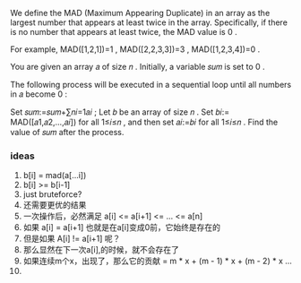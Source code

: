 We define the MAD
 (Maximum Appearing Duplicate) in an array as the largest number that appears at least twice in the array. Specifically, if there is no number that appears at least twice, the MAD
 value is 0
.

For example, MAD([1,2,1])=1
, MAD([2,2,3,3])=3
, MAD([1,2,3,4])=0
.

You are given an array 𝑎
 of size 𝑛
. Initially, a variable 𝑠𝑢𝑚
 is set to 0
.

The following process will be executed in a sequential loop until all numbers in 𝑎
 become 0
:

Set 𝑠𝑢𝑚:=𝑠𝑢𝑚+∑𝑛𝑖=1𝑎𝑖
;
Let 𝑏
 be an array of size 𝑛
. Set 𝑏𝑖:= MAD([𝑎1,𝑎2,…,𝑎𝑖])
 for all 1≤𝑖≤𝑛
, and then set 𝑎𝑖:=𝑏𝑖
 for all 1≤𝑖≤𝑛
.
Find the value of 𝑠𝑢𝑚
 after the process.

 ### ideas
 1. b[i] = mad(a[...i])
 2. b[i] >= b[i-1]
 3. just bruteforce?
 4. 还需要更优的结果
 5. 一次操作后，必然满足 a[i] <= a[i+1] <= ... <= a[n]
 6. 如果 a[i] = a[i+1] 也就是在a[i]变成0前，它始终是存在的
 7. 但是如果 A[i] != a[i+1] 呢？
 8. 那么显然在下一次a[i],的时候，就不会存在了
 9. 如果连续m个x，出现了，那么它的贡献 = m * x + (m - 1) * x + (m - 2) * x ...
 10. 